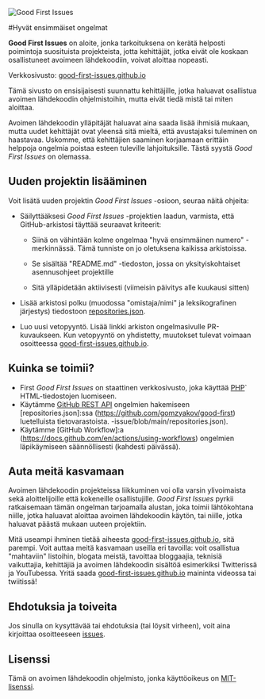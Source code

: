 ![Good First Issues](../assets/github/social-preview.png)

#Hyvät ensimmäiset ongelmat

**Good First Issues** on aloite, jonka tarkoituksena on kerätä helposti poimintoja suosituista projekteista, jotta kehittäjät, jotka eivät ole koskaan osallistuneet avoimeen lähdekoodiin, voivat aloittaa nopeasti.

Verkkosivusto: [good-first-issues.github.io](https://good-first-issues.github.io)

Tämä sivusto on ensisijaisesti suunnattu kehittäjille, jotka haluavat osallistua avoimen lähdekoodin ohjelmistoihin, mutta eivät tiedä mistä tai miten aloittaa.

Avoimen lähdekoodin ylläpitäjät haluavat aina saada lisää ihmisiä mukaan, mutta uudet kehittäjät ovat yleensä sitä mieltä, että avustajaksi tuleminen on haastavaa. Uskomme, että kehittäjien saaminen korjaamaan erittäin helppoja ongelmia poistaa esteen tuleville lahjoituksille. Tästä syystä *Good First Issues* on olemassa.

## Uuden projektin lisääminen

Voit lisätä uuden projektin *Good First Issues* -osioon, seuraa näitä ohjeita:

- Säilyttääksesi *Good First Issues* -projektien laadun, varmista, että GitHub-arkistosi täyttää seuraavat kriteerit:

     - Siinä on vähintään kolme ongelmaa "hyvä ensimmäinen numero" -merkinnässä. Tämä tunniste on jo oletuksena kaikissa arkistoissa.

     - Se sisältää "README.md" -tiedoston, jossa on yksityiskohtaiset asennusohjeet projektille

     - Sitä ylläpidetään aktiivisesti (viimeisin päivitys alle kuukausi sitten)

- Lisää arkistosi polku (muodossa "omistaja/nimi" ja leksikografinen järjestys) tiedostoon [repositories.json](https://github.com/gomzyakov/good-first-issue/blob/main/repositories.json).

- Luo uusi vetopyyntö. Lisää linkki arkiston ongelmasivulle PR-kuvaukseen. Kun vetopyyntö on yhdistetty, muutokset tulevat voimaan osoitteessa [good-first-issues.github.io](https://good-first-issues.github.io).

## Kuinka se toimii?

- First *Good First Issues* on staattinen verkkosivusto, joka käyttää [PHP](https://www.php.net)` HTML-tiedostojen luomiseen.
- Käytämme [GitHub REST API](https://docs.github.com/en/rest) ongelmien hakemiseen [repositories.json]:ssa (https://github.com/gomzyakov/good-first) luetelluista tietovarastoista. -issue/blob/main/repositories.json).
- Käytämme [GitHub Workflow]:a (https://docs.github.com/en/actions/using-workflows) ongelmien läpikäymiseen säännöllisesti (kahdesti päivässä).

## Auta meitä kasvamaan

Avoimen lähdekoodin projekteissa liikkuminen voi olla varsin ylivoimaista sekä aloittelijoille että kokeneille osallistujille. *Good First Issues* pyrkii ratkaisemaan tämän ongelman tarjoamalla alustan, joka toimii lähtökohtana niille, jotka haluavat aloittaa avoimen lähdekoodin käytön, tai niille, jotka haluavat päästä mukaan uuteen projektiin.

Mitä useampi ihminen tietää aiheesta [good-first-issues.github.io](https://good-first-issues.github.io), sitä parempi. Voit auttaa meitä kasvamaan useilla eri tavoilla: voit osallistua "mahtaviin" listoihin, blogata meistä, tavoittaa bloggaajia, teknisiä vaikuttajia, kehittäjiä ja avoimen lähdekoodin sisältöä esimerkiksi Twitterissä ja YouTubessa. Yritä saada [good-first-issues.github.io](https://good-first-issues.github.io) maininta videossa tai twiitissä!

## Ehdotuksia ja toiveita

Jos sinulla on kysyttävää tai ehdotuksia (tai löysit virheen), voit aina kirjoittaa osoitteeseen [issues](https://github.com/good-first-issues/good-first-issues.github.io/issues).

## Lisenssi

Tämä on avoimen lähdekoodin ohjelmisto, jonka käyttöoikeus on [MIT-lisenssi](https://github.com/good-first-issues/good-first-issues.github.io/blob/main/LICENSE).